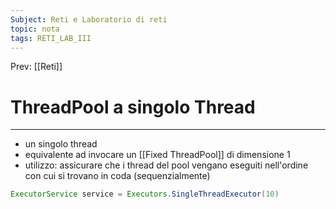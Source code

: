 ```yaml
---
Subject: Reti e Laboratorio di reti
topic: nota
tags: RETI_LAB_III
---
```


Prev: [[Reti]]

# ThreadPool a singolo Thread
---


- un singolo thread 
- equivalente ad invocare un [[Fixed ThreadPool]] di dimensione 1 
- utilizzo: assicurare che i thread del pool vengano eseguiti nell'ordine con cui si trovano in coda (sequenzialmente) 

```java
ExecutorService service = Executors.SingleThreadExecutor(10)
```
